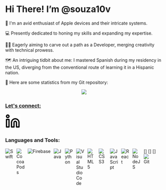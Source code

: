 

# Hi There! I’m @souza10v 

🍎 I'm an avid enthusiast of Apple devices and their intricate systems.

💻 Presently dedicated to honing my skills and expanding my expertise.

🧑‍💻 Eagerly aiming to carve out a path as a Developer, merging creativity with technical prowess.

🗺 An intriguing tidbit about me: I mastered Spanish during my residency in the US, diverging from the conventional route of learning it in a Hispanic nation.


 <!-- **souza10v/souza10v** is a ✨ _special_ ✨ repository because its `README.md` (this file) appears on your GitHub profile.

Here are some ideas to get you started:

- 🔭 I’m currently working on ...
- 🌱 I’m currently learning ...
- 👯 I’m looking to collaborate on ...
- 🤔 I’m looking for help with ...
- 💬 Ask me about ...
- 📫 How to reach me: ...
- 😄 Pronouns: ...
- ⚡ Fun fact: ... -->

🧮 Here are some statistics from my Git repository:

<div align="center">
  <a href="https://github.com/souza10v">
  <img height="180em" src="https://github-readme-stats.vercel.app/api?username=souza10v&show_icons=true&theme=light&include_all_commits=true&count_private=true"/>
   <br>
   <!-- <img height="180em" src="https://github-readme-stats.vercel.app/api/top-langs/?username=souza10v&layout=compact&langs_count=7&theme=light"/> -->
</div>
 
 ### Let's connect:
 
 [![linkedin](https://raw.githubusercontent.com/codeSTACKr/codeSTACKr/9dd3688db8458145cda06d90dd57065d1f7fcdcf/img/linkedin-light.svg)](https://www.linkedin.com/in/donizetti-aparecido-de-souza-b250a7173/) 

 <!-- [![linkedin](https://raw.githubusercontent.com/codeSTACKr/codeSTACKr/9dd3688db8458145cda06d90dd57065d1f7fcdcf/img/linkedin-dark.svg)](https://www.linkedin.com/in/donizetti-aparecido-de-souza-b250a7173/)  -->
 
 ### Languages and Tools:

[<img align="left" alt="Swift" width="26px" src="https://cdn-icons-png.flaticon.com/512/732/732250.png" style="padding-right:10px;" />][Swift]
[<img align="left" alt="CocoaPods" width="26px" src="https://seeklogo.com/images/C/cocoapods-logo-45382D8A59-seeklogo.com.png" style="padding-right:10px;" />][CocoaPods]
<!--[<img align="left" alt="Xcode" width="26px" src="https://developer.apple.com/design/human-interface-guidelines/macos/images/app-icon-realistic-materials_2x.png" style="padding-right:10px;" />][ Xcode] -->
[<img align="left" alt="Firebase" height="26px" src="https://seeklogo.com/images/F/firebase-logo-402F407EE0-seeklogo.com.png" style="padding-right:10px;" />][Firebase]
[<img align="left" alt="Java" width="26px" src="https://cdn-icons-png.flaticon.com/512/226/226777.png" style="padding-right:10px;" />]
[<img align="left" alt="Python" width="26px" src="https://upload.wikimedia.org/wikipedia/commons/thumb/c/c3/Python-logo-notext.svg/1024px-Python-logo-notext.svg.png" style="padding-right:10px;" />][Python]
[<img align="left" alt="Visual Studio Code" width="26px" src="https://cdn.jsdelivr.net/gh/devicons/devicon/icons/vscode/vscode-original.svg" style="padding-right:10px;" />][VsCode]
[<img align="left" alt="HTML5" width="26px" src="https://cdn.jsdelivr.net/gh/devicons/devicon/icons/html5/html5-original.svg" style="padding-right:10px;" />][html]
[<img align="left" alt="CSS3" width="26px" src="https://cdn.jsdelivr.net/gh/devicons/devicon/icons/css3/css3-original.svg" style="padding-right:10px;" />][css]
[<img align="left" alt="JavaScript" width="26px" src="https://cdn.jsdelivr.net/gh/devicons/devicon/icons/javascript/javascript-original.svg" style="padding-right:10px;" />][JavaScript]
[<img align="left" alt="React" width="26px" src="https://cdn.jsdelivr.net/gh/devicons/devicon/icons/react/react-original.svg" style="padding-right:10px;" />]
[<img align="left" alt="NodeJS" width="26px" src="https://cdn.jsdelivr.net/gh/devicons/devicon/icons/nodejs/nodejs-original.svg" style="padding-right:10px;" />]
[<img align="left" alt="Git" width="26px" src="https://cdn.jsdelivr.net/gh/devicons/devicon/icons/git/git-original.svg" style="padding-right:10px;" />][Git] 
<!--[<img align="left" alt="GitHub" width="26px" src="https://user-images.githubusercontent.com/3369400/139447912-e0f43f33-6d9f-45f8-be46-2df5bbc91289.png" style="padding-right:10px;" />][GitHubDarkMode]  -->
<!--[<img align="left" alt="GitHub" width="26px" src="https://user-images.githubusercontent.com/3369400/139448065-39a229ba-4b06-434b-bc67-616e2ed80c8f.png" style="padding-right:10px;" />][GitHubLightMode] -->
 
[linkedin]: https://www.linkedin.com/in/donizetti-aparecido-de-souza-b250a7173/
[VsCode]: https://code.visualstudio.com
[html]: https://www.w3schools.com/html/
[css]: https://www.w3schools.com/css/
[JavaScript]: https://www.javascript.com
[Git]: https://git-scm.com
[Swift]: https://www.apple.com/swift/
[CocoaPods]: https://cocoapods.org/
[Xcode]: https://www.apple.com/xcode
[Python]: https://www.python.org
[Firebase]: https://firebase.google.com/products/realtime-database/
[Kaggle]:  https://www.kaggle.com/dsouzajr





